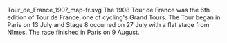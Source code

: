 Tour_de_France_1907_map-fr.svg The 1908 Tour de France was the 6th edition of Tour de France, one of cycling's Grand Tours. The Tour began in Paris on 13 July and Stage 8 occurred on 27 July with a flat stage from Nîmes. The race finished in Paris on 9 August.

